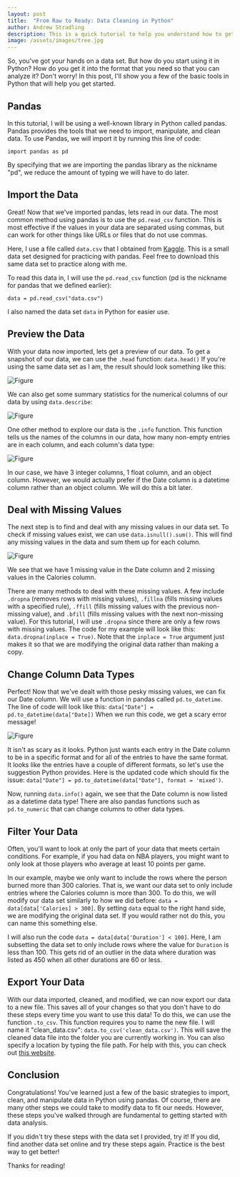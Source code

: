```yaml
---
layout: post
title:  "From Raw to Ready: Data Cleaning in Python"
author: Andrew Stradling
description: This is a quick tutorial to help you understand how to get set up for data analysis in Python. 
image: /assets/images/tree.jpg
--- 
```


So, you've got your hands on a data set. But how do you start using it in Python? How do you get it into the format that you need so that you can analyze it? Don't worry! In this post, I'll show you a few of the basic tools in Python that will help you get started. 

## Pandas
In this tutorial, I will be using a well-known library in Python called pandas. Pandas provides the tools that we need to import, manipulate, and clean data. To use Pandas, we will import it by running this line of code: 

`import pandas as pd`

By specifying that we are importing the pandas library as the nickname "pd", we reduce the amount of typing we will have to do later. 

## Import the Data

Great! Now that we've imported pandas, lets read in our data. The most common method using pandas is to use the `pd.read_csv` function. This is most effective if the values in your data are separated using commas, but can work for other things like URLs or files that do not use commas. 

Here, I use a file called `data.csv` that I obtained from <a href="https://www.kaggle.com/datasets/themrityunjaypathak/pandas-practice-dataset?resource=download" target="_blank">Kaggle</a>. This is a small data set designed for practicing with pandas. Feel free to download this same data set to practice along with me. 

To read this data in, I will use the `pd.read_csv` function (pd is the nickname for pandas that we defined earlier):

`data = pd.read_csv("data.csv")`

I also named the data set `data` in Python for easier use. 

## Preview the Data
With your data now imported, lets get a preview of our data. To get a snapshot of our data, we can use the `.head` function:
`data.head()`
If you're using the same data set as I am, the result should look something like this: 

![Figure]({{site.url}}/{{site.baseurl}}/assets/images/data_head.png)

We can also get some summary statistics for the numerical columns of our data by using `data.describe`: 

![Figure]({{site.url}}/{{site.baseurl}}/assets/images/describe.png)

One other method to explore our data is the `.info` function. This function tells us the names of the columns in our data, how many non-empty entries are in each column, and each column's data type: 

![Figure]({{site.url}}/{{site.baseurl}}/assets/images/info.png)
 
In our case, we have 3 integer columns, 1 float column, and an object column. However, we would actually prefer if the Date column is a datetime column rather than an object column. We will do this a bit later. 

## Deal with Missing Values
The next step is to find and deal with any missing values in our data set. To check if missing values exist, we can use `data.isnull().sum()`. This will find any missing values in the data and sum them up for each column.

![Figure]({{site.url}}/{{site.baseurl}}/assets/images/isnull.png)

We see that we have 1 missing value in the Date column and 2 missing values in the Calories column. 

There are many methods to deal with these missing values. A few include `.dropna` (removes rows with missing values), `.fillna` (fills missing values with a specified rule), `.ffill` (fills missing values with the previous non-missing value), and `.bfill` (fills missing values with the next non-missing value). For this tutorial, I will use `.dropna` since there are only a few rows with missing values. The code for my example will look like this: `data.dropna(inplace = True)`. Note that the `inplace = True` argument just makes it so that we are modifying the original data rather than making a copy. 

## Change Column Data Types
Perfect! Now that we've dealt with those pesky missing values, we can fix our Date column. We will use a function in pandas called `pd.to_datetime`. The line of code will look like this: 
`data["Date"] = pd.to_datetime(data["Date])`
When we run this code, we get a scary error message!

![Figure]({{site.url}}/{{site.baseurl}}/assets/images/error.png)

It isn't as scary as it looks. Python just wants each entry in the Date column to be in a specific format and for all of the entries to have the same format. It looks like the entries have a couple of different formats, so let's use the suggestion Python provides. Here is the updated code which should fix the issue: `data["Date"] = pd.to_datetime(data["Date"], format = 'mixed')`. 

Now, running `data.info()` again, we see that the Date column is now listed as a datetime data type!
There are also pandas functions such as `pd.to_numeric` that can change columns to other data types. 

## Filter Your Data 
Often, you'll want to look at only the part of your data that meets certain conditions. For example, if you had data on NBA players, you might want to only look at those players who average at least 10 points per game. 

In our example, maybe we only want to include the rows where the person burned more than 300 calories. That is, we want our data set to only include entries where the Calories column is more than 300. To do this, we will modify our data set similarly to how we did before: `data = data[data['Calories] > 300]`. By setting `data` equal to the right hand side, we are modifying the original data set. If you would rather not do this, you can name this something else. 

I will also run the code `data = data[data['Duration'] < 100]`. Here, I am subsetting the data set to only include rows where the value for `Duration` is less than 100. This gets rid of an outlier in the data where duration was listed as 450 when all other durations are 60 or less. 

## Export Your Data
With our data imported, cleaned, and modified, we can now export our data to a new file. This saves all of your changes so that you don't have to do these steps every time you want to use this data! To do this, we can use the function `.to_csv`. This function requires you to name the new file. I will name it "clean_data.csv": `data.to_csv('clean_data.csv')`. This will save the cleaned data file into the folder you are currently working in. You can also specify a location by typing the file path. For help with this, you can check out <a href="https://www.pythoncheatsheet.org/cheatsheet/file-directory-path" target="_blank">this website</a>. 

## Conclusion
Congratulations! You've learned just a few of the basic strategies to import, clean, and manipulate data in Python using pandas. Of course, there are many other steps we could take to modify data to fit our needs. However, these steps you've walked through are fundamental to getting started with data analysis. 

If you didn't try these steps with the data set I provided, try it! If you did, find another data set online and try these steps again. Practice is the best way to get better! 

Thanks for reading!